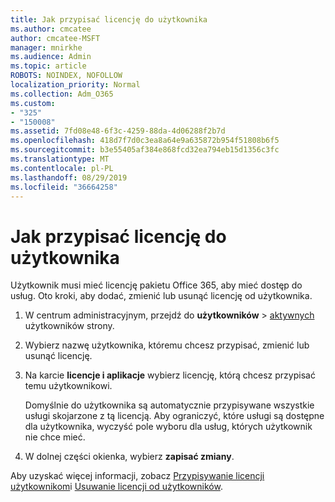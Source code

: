 ```yaml
---
title: Jak przypisać licencję do użytkownika
ms.author: cmcatee
author: cmcatee-MSFT
manager: mnirkhe
ms.audience: Admin
ms.topic: article
ROBOTS: NOINDEX, NOFOLLOW
localization_priority: Normal
ms.collection: Adm_O365
ms.custom:
- "325"
- "150008"
ms.assetid: 7fd08e48-6f3c-4259-88da-4d06288f2b7d
ms.openlocfilehash: 418d7f7d0c3ea8a64e9a635872b954f51808b6f5
ms.sourcegitcommit: b3e55405af384e868fcd32ea794eb15d1356c3fc
ms.translationtype: MT
ms.contentlocale: pl-PL
ms.lasthandoff: 08/29/2019
ms.locfileid: "36664258"
---
```

# <a name="how-to-assign-a-license-to-a-user"></a>Jak przypisać licencję do użytkownika

Użytkownik musi mieć licencję pakietu Office 365, aby mieć dostęp do usług. Oto kroki, aby dodać, zmienić lub usunąć licencję od użytkownika.
  
1. W centrum administracyjnym, przejdź do **użytkowników** \> [aktywnych](https://go.microsoft.com/fwlink/p/?linkid=834822) użytkowników strony.

2. Wybierz nazwę użytkownika, któremu chcesz przypisać, zmienić lub usunąć licencję.

3. Na karcie **licencje i aplikacje** wybierz licencję, którą chcesz przypisać temu użytkownikowi.

    Domyślnie do użytkownika są automatycznie przypisywane wszystkie usługi skojarzone z tą licencją. Aby ograniczyć, które usługi są dostępne dla użytkownika, wyczyść pole wyboru dla usług, których użytkownik nie chce mieć.

4. W dolnej części okienka, wybierz **zapisać zmiany**.

Aby uzyskać więcej informacji, zobacz [Przypisywanie licencji użytkownikom](https://docs.microsoft.com/office365/admin/subscriptions-and-billing/assign-licenses-to-users)i [Usuwanie licencji od użytkowników](https://docs.microsoft.com/office365/admin/subscriptions-and-billing/remove-licenses-from-users).